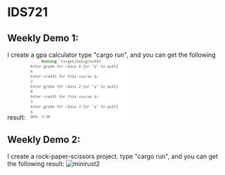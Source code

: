 # IDS721
<h2>Weekly Demo 1:</h2>
I create a gpa calculator
type "cargo run", and you can get the following result:
<img width="233" alt="demo1" src="/img/demo1.png">
<h2>Weekly Demo 2:</h2>
I create a rock-paper-scissors project.
type "cargo run", and you can get the following result:
<img width="342" alt="minirust2" src="https://user-images.githubusercontent.com/122926209/215937493-46de597a-ea98-4919-9a57-ff1a010b73c1.png">

